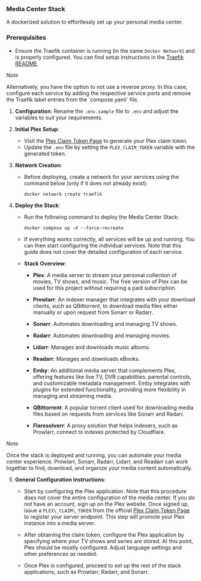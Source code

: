 ### Media Center Stack

A dockerized solution to effortlessly set up your personal media center.

### Prerequisites

- Ensure the Traefik container is running (in the same `Docker Network`) and is properly configured. You can find setup instructions in the [Traefik README](https://github.com/amlucas0xff/boilerplates/docker-compose/traefik/README.md).
  
> [!NOTE]
> Alternatively, you have the option to not use a reverse proxy. In this case, configure each service by adding the respective service ports and remove the Traefik label entries from the \`compose.yaml\` file.

1. **Configuration**: Rename the `.env.sample` file to `.env` and adjust the variables to suit your requirements.

2. **Initial Plex Setup**:

   - Visit the [Plex Claim Token Page](https://www.plex.tv/claim/) to generate your Plex claim token.
   - Update the `.env` file by setting the `PLEX_CLAIM_TOKEN` variable with the generated token.

3. **Network Creation**:

   - Before deploying, create a network for your services using the command below (only if it does not already exist):
     ```
     docker network create traefik
     ```

4. **Deploy the Stack**:

   - Run the following command to deploy the Media Center Stack:

     ```
     docker compose up -d --force-recreate
     ```

   - If everything works correctly, all services will be up and running. You can then start configuring the individual services. Note that this guide does not cover the detailed configuration of each service.

   - **Stack Overview**:

     - **Plex**: A media server to stream your personal collection of movies, TV shows, and music. The free version of Plex can be used for this project without requiring a paid subscription.

     - **Prowlarr**: An indexer manager that integrates with your download clients, such as QBittorrent, to download media files either manually or upon request from Sonarr or Radarr.

     - **Sonarr**: Automates downloading and managing TV shows.

     - **Radarr**: Automates downloading and managing movies.

     - **Lidarr**: Manages and downloads music albums.

     - **Readarr**: Manages and downloads eBooks.

     - **Emby**: An additional media server that complements Plex, offering features like live TV, DVR capabilities, parental controls, and customizable metadata management. Emby integrates with plugins for extended functionality, providing more flexibility in managing and streaming media.

     - **QBittorrent**: A popular torrent client used for downloading media files based on requests from services like Sonarr and Radarr.

     - **Flaresolverr**: A proxy solution that helps indexers, such as Prowlarr, connect to indexes protected by Cloudflare.

> [!NOTE]
> Once the stack is deployed and running, you can automate your media center experience. Prowlarr, Sonarr, Radarr, Lidarr, and Readarr can work together to find, download, and organize your media content automatically.

5. **General Configuration Instructions**:
      
    - Start by configuring the Plex application. Note that this procedure does not cover the entire configuration of the media center. If you do not have an account, sign up on the Plex website. Once signed up, issue a `PLEX\_CLAIM\_TOKEN` from the official [Plex Claim Token Page](https://www.plex.tv/claim/) to register your server endpoint. This step will promote your Plex instance into a media server.

    - After obtaining the claim token, configure the Plex application by specifying where your TV shows and series are stored. At this point, Plex should be mostly configured. Adjust language settings and other preferences as needed.

    - Once Plex is configured, proceed to set up the rest of the stack applications, such as Prowlarr, Radarr, and Sonarr.
